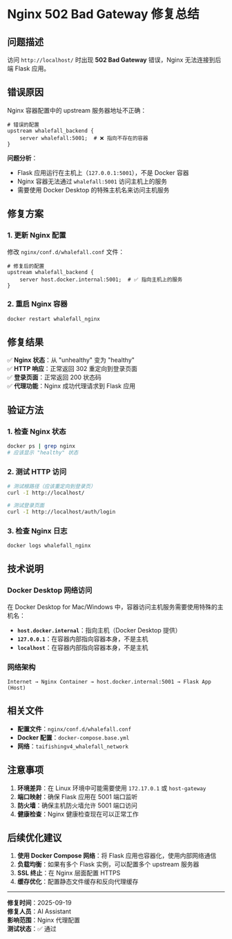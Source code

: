 # Nginx 502 Bad Gateway 修复总结

## 问题描述

访问 `http://localhost/` 时出现 **502 Bad Gateway** 错误，Nginx 无法连接到后端 Flask 应用。

## 错误原因

Nginx 容器配置中的 upstream 服务器地址不正确：

```nginx
# 错误的配置
upstream whalefall_backend {
    server whalefall:5001;  # ❌ 指向不存在的容器
}
```

**问题分析**：
- Flask 应用运行在主机上（`127.0.0.1:5001`），不是 Docker 容器
- Nginx 容器无法通过 `whalefall:5001` 访问主机上的服务
- 需要使用 Docker Desktop 的特殊主机名来访问主机服务

## 修复方案

### 1. 更新 Nginx 配置

修改 `nginx/conf.d/whalefall.conf` 文件：

```nginx
# 修复后的配置
upstream whalefall_backend {
    server host.docker.internal:5001;  # ✅ 指向主机上的服务
}
```

### 2. 重启 Nginx 容器

```bash
docker restart whalefall_nginx
```

## 修复结果

✅ **Nginx 状态**：从 "unhealthy" 变为 "healthy"  
✅ **HTTP 响应**：正常返回 302 重定向到登录页面  
✅ **登录页面**：正常返回 200 状态码  
✅ **代理功能**：Nginx 成功代理请求到 Flask 应用  

## 验证方法

### 1. 检查 Nginx 状态
```bash
docker ps | grep nginx
# 应该显示 "healthy" 状态
```

### 2. 测试 HTTP 访问
```bash
# 测试根路径（应该重定向到登录页）
curl -I http://localhost/

# 测试登录页面
curl -I http://localhost/auth/login
```

### 3. 检查 Nginx 日志
```bash
docker logs whalefall_nginx
```

## 技术说明

### Docker Desktop 网络访问

在 Docker Desktop for Mac/Windows 中，容器访问主机服务需要使用特殊的主机名：

- **`host.docker.internal`**：指向主机（Docker Desktop 提供）
- **`127.0.0.1`**：在容器内部指向容器本身，不是主机
- **`localhost`**：在容器内部指向容器本身，不是主机

### 网络架构

```
Internet → Nginx Container → host.docker.internal:5001 → Flask App (Host)
```

## 相关文件

- **配置文件**：`nginx/conf.d/whalefall.conf`
- **Docker 配置**：`docker-compose.base.yml`
- **网络**：`taifishingv4_whalefall_network`

## 注意事项

1. **环境差异**：在 Linux 环境中可能需要使用 `172.17.0.1` 或 `host-gateway`
2. **端口映射**：确保 Flask 应用在 5001 端口监听
3. **防火墙**：确保主机防火墙允许 5001 端口访问
4. **健康检查**：Nginx 健康检查现在可以正常工作

## 后续优化建议

1. **使用 Docker Compose 网络**：将 Flask 应用也容器化，使用内部网络通信
2. **负载均衡**：如果有多个 Flask 实例，可以配置多个 upstream 服务器
3. **SSL 终止**：在 Nginx 层面配置 HTTPS
4. **缓存优化**：配置静态文件缓存和反向代理缓存

---

**修复时间**：2025-09-19  
**修复人员**：AI Assistant  
**影响范围**：Nginx 代理配置  
**测试状态**：✅ 通过
